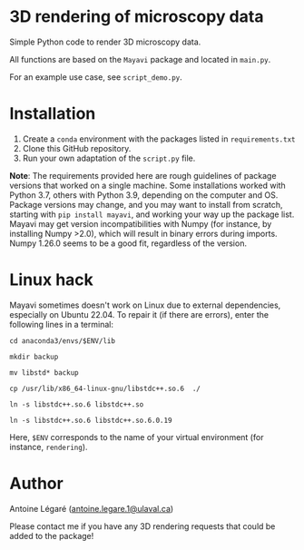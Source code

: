 # 3D rendering of microscopy data

Simple Python code to render 3D microscopy data.

All functions are based on the `Mayavi` package and located in `main.py`.

For an example use case, see `script_demo.py`.

# Installation

1. Create a `conda` environment with the packages listed in `requirements.txt`
2. Clone this GitHub repository.
3. Run your own adaptation of the `script.py` file.

**Note**: The requirements provided here are rough guidelines of package versions that worked on a single machine. Some installations worked with Python 3.7, others with Python 3.9, depending on the computer and OS. Package versions may change, and you may want to install from scratch, starting with `pip install mayavi`, and working your way up the package list. Mayavi may get version incompatibilities with Numpy (for instance, by installing Numpy >2.0), which will result in binary errors during imports. Numpy 1.26.0 seems to be a good fit, regardless of the version.

# Linux hack

Mayavi sometimes doesn't work on Linux due to external dependencies, especially on Ubuntu 22.04. To repair it (if there are errors), enter the following lines in a terminal:

`cd anaconda3/envs/$ENV/lib`

`mkdir backup`

`mv libstd* backup`

`cp /usr/lib/x86_64-linux-gnu/libstdc++.so.6  ./`

`ln -s libstdc++.so.6 libstdc++.so`

`ln -s libstdc++.so.6 libstdc++.so.6.0.19`

Here, `$ENV` corresponds to the name of your virtual environment (for instance, `rendering`).

# Author

Antoine Légaré (antoine.legare.1@ulaval.ca)

Please contact me if you have any 3D rendering requests that could be added to the package!


